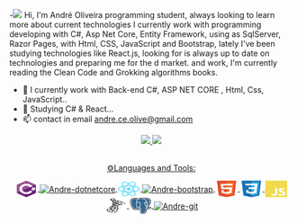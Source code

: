 -<img src="https://media.giphy.com/media/hvRJCLFzcasrR4ia7z/giphy.gif" width="25px"> Hi, I'm André Oliveira programming student, always looking to learn more
about current technologies I currently work with programming developing
with C#, Asp Net Core, Entity Framework, using as SqlServer, Razor Pages,
with Html, CSS, JavaScript and Bootstrap, lately I've been studying technologies like
React.js, looking for is always up to date on technologies and preparing me for the d market.
and work, I'm currently reading the Clean Code and Grokking algorithms books.

- 🔭 I currently work with Back-end C#, ASP NET CORE , Html, Css, JavaScript..
- 🌱 Studying C# & React...
- 📫 contact in email andre.ce.olive@gmail.com

<div align="center">
  <a href="https://www.linkedin.com/in/andr%C3%A9-oliveira-807772206"/>
  <img height="180em" src="https://github-readme-stats.vercel.app/api?username=AndreOlivers&show_icons=true&theme=tokyonight&include_all_commits=true&count_private=true"/>
  <img height="180em" src="https://github-readme-stats.vercel.app/api/top-langs/?username=AndreOlivers&layout=compact&langs_count=7&theme=tokyonight"/>
</div>


  
<div style="display: inline_block" align="center"><br>
<p>
⚙Languages and Tools:
  <p>
  <img align="center" alt="Andre-Csharp" height="30" width="40" src="https://raw.githubusercontent.com/devicons/devicon/master/icons/csharp/csharp-original.svg">
  <img align="center" alt="Andre-dotnetcore" height="30" width="40" src="https://cdn.jsdelivr.net/gh/devicons/devicon/icons/dotnetcore/dotnetcore-original.svg">
  <img align="center" alt="Andre-React" height="30" width="40" src="https://raw.githubusercontent.com/devicons/devicon/master/icons/react/react-original.svg">
  <img align="center" alt="Andre-bootstrap" height="30" width="40"src="https://cdn.jsdelivr.net/gh/devicons/devicon/icons/bootstrap/bootstrap-original.svg" />
  <img align="center" alt="Andre-HTML" height="30" width="40" src="https://raw.githubusercontent.com/devicons/devicon/master/icons/html5/html5-original.svg">
  <img align="center" alt="Andre-CSS" height="30" width="40" src="https://raw.githubusercontent.com/devicons/devicon/master/icons/css3/css3-original.svg">
  <img align="center" alt="Andre-Js" height="30" width="40" src="https://raw.githubusercontent.com/devicons/devicon/master/icons/javascript/javascript-plain.svg">
  <img align="center" alt="Andre-SqlServer" height="30" width="40" src="https://raw.githubusercontent.com/devicons/devicon/master/icons/microsoftsqlserver/microsoftsqlserver-plain.svg">
  <img align="center" alt="Andre-postgresql" height="30" width="40" src="https://raw.githubusercontent.com/devicons/devicon/master/icons/postgresql/postgresql-original.svg">
  <img align="center" alt="Andre-git" height="30" width="40" src="https://cdn.jsdelivr.net/gh/devicons/devicon/icons/git/git-original.svg">
</div>
